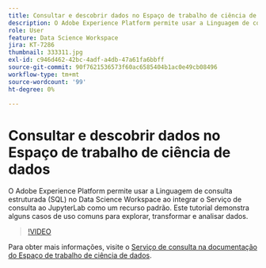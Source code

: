 ```yaml
---
title: Consultar e descobrir dados no Espaço de trabalho de ciência de dados
description: O Adobe Experience Platform permite usar a Linguagem de consulta estruturada (SQL) no Data Science Workspace ao integrar o Serviço de consulta ao JupyterLab como um recurso padrão.
role: User
feature: Data Science Workspace
jira: KT-7286
thumbnail: 333311.jpg
exl-id: c946d462-42bc-4adf-a4db-47a61fa6bbff
source-git-commit: 90f7621536573f60ac6585404b1ac0e49cb08496
workflow-type: tm+mt
source-wordcount: '99'
ht-degree: 0%

---
```


# Consultar e descobrir dados no Espaço de trabalho de ciência de dados

O Adobe Experience Platform permite usar a Linguagem de consulta estruturada (SQL) no Data Science Workspace ao integrar o Serviço de consulta ao JupyterLab como um recurso padrão. Este tutorial demonstra alguns casos de uso comuns para explorar, transformar e analisar dados.

>[!VIDEO](https://video.tv.adobe.com/v/333311)

Para obter mais informações, visite o [Serviço de consulta na documentação do Espaço de trabalho de ciência de dados](https://experienceleague.adobe.com/docs/experience-platform/data-science-workspace/jupyterlab/query-service.html).